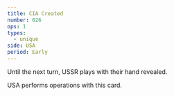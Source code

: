 ```yaml
---
title: CIA Created
number: 026
ops: 1
types:
  - unique
side: USA
period: Early
---
```

Until the next turn, USSR plays with their hand revealed.

USA performs operations with this card.
